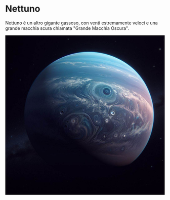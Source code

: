 # Nettuno

Nettuno è un altro gigante gassoso, con venti estremamente veloci e una grande macchia scura chiamata "Grande Macchia Oscura".

![Nettuno](./assets/images/nettuno.jpg)
